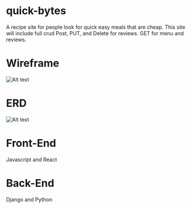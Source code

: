 # quick-bytes
A recipe site for people look for quick easy meals that are cheap. This site will include full crud Post, PUT, and Delete for reviews. GET for menu and reviews.

# Wireframe
![Alt text]( https://res.cloudinary.com/marssantos/image/upload/v1646867922/Screen_Shot_2022-03-09_at_5.31.38_PM_zhlz3z.png)

# ERD
![Alt text]( https://res.cloudinary.com/marssantos/image/upload/v1646861081/Screen_Shot_2022-03-08_at_7.53.38_PM_axgvkf.png)

# Front-End
Javascript and React


# Back-End

Django and Python
